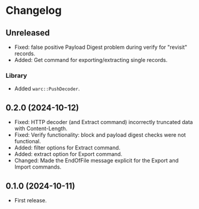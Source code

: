 # Changelog

## Unreleased

* Fixed: false positive Payload Digest problem during verify for "revisit" records.
* Added: Get command for exporting/extracting single records.

### Library

* Added `warc::PushDecoder`.

## 0.2.0 (2024-10-12)

* Fixed: HTTP decoder (and Extract command) incorrectly truncated data with Content-Length.
* Fixed: Verify functionality: block and payload digest checks were not functional.
* Added: filter options for Extract command.
* Added: extract option for Export command.
* Changed: Made the EndOfFile message explicit for the Export and Import commands.

## 0.1.0 (2024-10-11)

* First release.